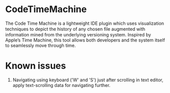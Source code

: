 # CodeTimeMachine
The Code Time Machine is a lightweight IDE plugin which uses visualization techniques to depict the history of any chosen ﬁle augmented with information mined from the underlying versioning system. Inspired by Apple’s Time Machine, this tool allows both developers and the system itself to seamlessly move through time.


# Known issues
1. Navigating using keyboard ('W' and 'S') just after scrolling in text editor, apply text-scrolling data for navigating further.
